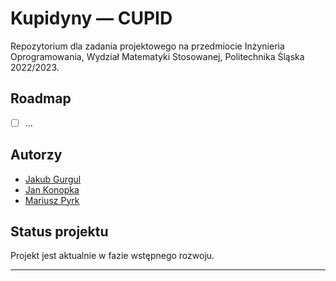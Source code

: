 # Kupidyny — CUPID

Repozytorium dla zadania projektowego na przedmiocie Inżynieria Oprogramowania, Wydział Matematyki Stosowanej, Politechnika Śląska 2022/2023.

## Roadmap
- [ ] ...

## Autorzy
- [Jakub Gurgul](https://gitlab.com/v3rs)
- [Jan Konopka](https://github.com/Jkfre247)
- [Mariusz Pyrk](https://github.com/MariuszPyrk)

## Status projektu
Projekt jest aktualnie w fazie wstępnego rozwoju.

---
